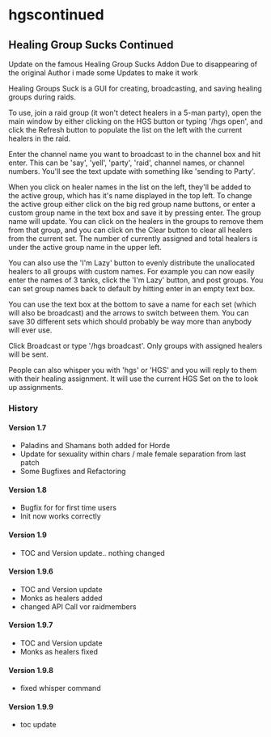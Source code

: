 # hgscontinued


## Healing Group Sucks Continued

Update on the famous Healing Group Sucks Addon
Due to disappearing of the original Author i made some Updates to make it work


Healing Groups Suck is a GUI for creating, broadcasting, and saving healing groups during raids.

To use, join a raid group (it won't detect healers in a 5-man party), open the main window by either clicking on the HGS button or typing '/hgs open', and click the Refresh button to populate the list on the left with the current healers in the raid.

Enter the channel name you want to broadcast to in the channel box and hit enter. This can be 'say', 'yell', 'party', 'raid', channel names, or channel numbers. You'll see the text update with something like 'sending to Party'.

When you click on healer names in the list on the left, they'll be added to the active group, which has it's name displayed in the top left. To change the active group either click on the big red group name buttons, or enter a custom group name in the text box and save it by pressing enter. The group name will update. You can click on the healers in the groups to remove them from that group, and you can click on the Clear button to clear all healers from the current set. The number of currently assigned and total healers is under the active group name in the upper left.

You can also use the 'I'm Lazy' button to evenly distribute the unallocated healers to all groups with custom names. For example you can now easily enter the names of 3 tanks, click the 'I'm Lazy' button, and post groups. You can set group names back to default by hitting enter in an empty text box.

You can use the text box at the bottom to save a name for each set (which will also be broadcast) and the arrows to switch between them. You can save 30 different sets which should probably be way more than anybody will ever use.

Click Broadcast or type '/hgs broadcast'. Only groups with assigned healers will be sent.

People can also whisper you with 'hgs' or 'HGS' and you will reply to them with their healing assignment. It will use the current HGS Set on the to look up assignments.


### History

#### Version 1.7
* Paladins and Shamans both added for Horde
* Update for sexuality within chars / male female separation from last patch
* Some Bugfixes and Refactoring

#### Version 1.8
* Bugfix for for first time users
* Init now works correctly

#### Version 1.9
* TOC and Version update.. nothing changed

#### Version 1.9.6
* TOC and Version update
* Monks as healers added
* changed API Call vor raidmembers

#### Version 1.9.7
* TOC and Version update
* Monks as healers fixed


#### Version 1.9.8
* fixed whisper command

#### Version 1.9.9
* toc update
